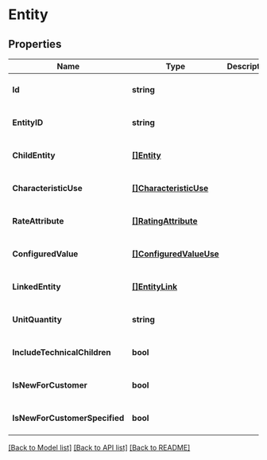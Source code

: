 # Entity

## Properties
Name | Type | Description | Notes
------------ | ------------- | ------------- | -------------
**Id** | **string** |  | [optional] [default to null]
**EntityID** | **string** |  | [optional] [default to null]
**ChildEntity** | [**[]Entity**](Entity.md) |  | [optional] [default to null]
**CharacteristicUse** | [**[]CharacteristicUse**](CharacteristicUse.md) |  | [optional] [default to null]
**RateAttribute** | [**[]RatingAttribute**](RatingAttribute.md) |  | [optional] [default to null]
**ConfiguredValue** | [**[]ConfiguredValueUse**](ConfiguredValueUse.md) |  | [optional] [default to null]
**LinkedEntity** | [**[]EntityLink**](EntityLink.md) |  | [optional] [default to null]
**UnitQuantity** | **string** |  | [optional] [default to null]
**IncludeTechnicalChildren** | **bool** |  | [optional] [default to null]
**IsNewForCustomer** | **bool** |  | [optional] [default to null]
**IsNewForCustomerSpecified** | **bool** |  | [optional] [default to null]

[[Back to Model list]](../README.md#documentation-for-models) [[Back to API list]](../README.md#documentation-for-api-endpoints) [[Back to README]](../README.md)


